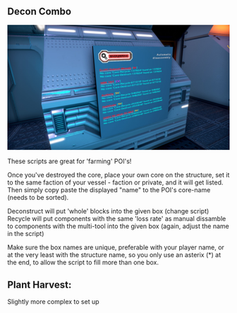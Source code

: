 Decon Combo
-----------
![](./decon_combo.jpg)

These scripts are great for 'farming' POI's!

Once you've destroyed the core, place your own core on the structure, set it to the same faction of your vessel - faction or private, and it will get listed.
Then simply copy paste the displayed "name" to the POI's core-name (needs to be sorted).

Deconstruct will put 'whole' blocks into the given box (change script)
Recycle will put components with the same 'loss rate' as manual dissamble to components with the multi-tool into the given box (again, adjust the name in the script)

Make sure the box names are unique, preferable with your player name, or at the very least with the structure name, so you only use an asterix (\*) at the end, to allow the script to fill more than one box.


Plant Harvest:
--------------

Slightly more complex to set up